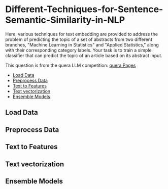 # Different-Techniques-for-Sentence-Semantic-Similarity-in-NLP
Here, various techniques for text embedding are provided to address the problem of predicting the topic of a set of abstracts from two different branches, "Machine Learning in Statistics" and "Applied Statistics," along with their corresponding category labels. Your task is to train a simple classifier that can predict the topic of an article based on its abstract input.

This question is from the quera LLM competition: [quera Pages](https://quera.org/problemset/220643)

- [Load Data](#load-data)
- [Preprocess Data](#preprocess-data)
- [Text to Features](#Text-to-Features)
- [Text vectorization](#text-vectorization)
- [Ensemble Models](#Ensemble-Models)

## Load Data

## Preprocess Data

## Text to Features

## Text vectorization

## Ensemble Models
